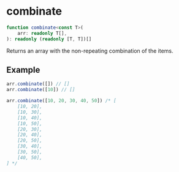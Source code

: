 # combinate

```ts
function combinate<const T>(
    arr: readonly T[],
): readonly (readonly [T, T])[]
```

Returns an array with the non-repeating combination of the items.

## Example

```ts
arr.combinate([]) // []
arr.combinate([10]) // []
```

```ts
arr.combinate([10, 20, 30, 40, 50]) /* [
    [10, 20],
    [10, 30],
    [10, 40],
    [10, 50],
    [20, 30],
    [20, 40],
    [20, 50],
    [30, 40],
    [30, 50],
    [40, 50],
] */
```
